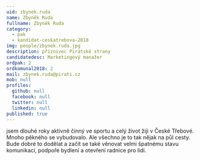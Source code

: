 ```yaml
---
uid: zbynek.ruda
name: Zbyněk Ruda
fullname: Zbyněk Ruda
category:
  - pak
  - kandidat-ceskatrebova-2018
img: people/zbynek.ruda.jpg
description: příznivec Pirátské strany
candidatedesc: Marketingový manažer
ordpak: 2
ordkomunal2018: 2
mail: zbynek.ruda@pirati.cz
mob: null
profiles:
  github: null
  facebook: null
  twitter: null
  linkedin: null
published: true
---
```

jsem dlouhé roky aktivně činný ve sportu a celý život žiji v České Třebové. Mnoho pěkného se vybudovalo. Ale všechno je to tak nějak na půl cesty. Bude dobré to dodělat a začít se také věnovat velmi špatnému stavu komunikací, podpoře bydlení a otevření radnice pro lidi.
